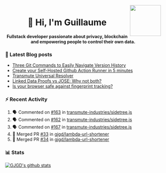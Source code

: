 <img align='right' src='https://user-images.githubusercontent.com/5713670/87202985-820dcb80-c2b6-11ea-9f56-7ec461c497c3.gif' width='100"'>

<h1 align="center">👋 Hi, I'm Guillaume</h1>
<h4 align="center">Fullstack developer passionate about privacy, blockchain and empowering people to control their own data.

### 📝 Latest Blog posts

<!-- BLOG-POST-LIST:START -->
- [Three Git Commands to Easily Navigate Version History](https://gjgd.medium.com/three-git-commands-to-easily-navigate-version-history-95998c391353?source=rss-35e0d58bf235------2)
- [Create your Self-Hosted Github Action Runner in 5 minutes](https://gjgd.medium.com/create-your-self-hosted-github-action-runner-in-5-minutes-a9eff615edc4?source=rss-35e0d58bf235------2)
- [Transmute Universal Resolver](https://medium.com/transmute-techtalk/transmute-universal-resolver-b6c8509858f?source=rss-35e0d58bf235------2)
- [Linked Data Proofs vs JOSE: Why not both?](https://medium.com/transmute-techtalk/linked-data-proofs-vs-jose-why-not-both-1594393418cc?source=rss-35e0d58bf235------2)
- [Is your browser safe against fingerprint tracking?](https://gjgd.medium.com/is-your-browser-safe-against-fingerprint-tracking-6126952b805b?source=rss-35e0d58bf235------2)
<!-- BLOG-POST-LIST:END -->

### :zap: Recent Activity

<!--START_SECTION:activity-->
1. 🗣 Commented on [#163](https://github.com/transmute-industries/sidetree.js/issues/163) in [transmute-industries/sidetree.js](https://github.com/transmute-industries/sidetree.js)
2. 🗣 Commented on [#162](https://github.com/transmute-industries/sidetree.js/issues/162) in [transmute-industries/sidetree.js](https://github.com/transmute-industries/sidetree.js)
3. 🗣 Commented on [#167](https://github.com/transmute-industries/sidetree.js/issues/167) in [transmute-industries/sidetree.js](https://github.com/transmute-industries/sidetree.js)
4. 🎉 Merged PR [#33](https://github.com/gjgd/lambda-url-shortener/pull/33) in [gjgd/lambda-url-shortener](https://github.com/gjgd/lambda-url-shortener)
5. 🎉 Merged PR [#34](https://github.com/gjgd/lambda-url-shortener/pull/34) in [gjgd/lambda-url-shortener](https://github.com/gjgd/lambda-url-shortener)
<!--END_SECTION:activity-->

### 📊 Stats

[![GJGD's github stats](https://github-readme-stats.vercel.app/api?username=gjgd&count_private=true&show_icons=true&custom_title=My%20Github%20Stats)](https://github.com/anuraghazra/github-readme-stats)
